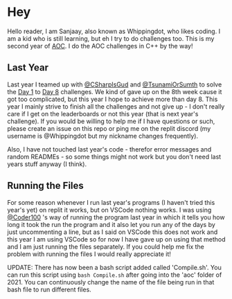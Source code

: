 # Hey

Hello reader, I am Sanjaay, also known as Whippingdot, who likes coding. I am a kid who is still learning, but eh I try to do challenges too. This is my second year of [AOC](https://adventofcode.com/). I do the AOC challenges in C++ by the way!

## Last Year

Last year I teamed up with [@CSharpIsGud](https://replit.com/@CSharpIsGud) and [@TsunamiOrSumth](https://repl.it/@TsunamiOrSumth) to solve the [Day 1](https://adventofcode.com/2020/day/1) to [Day 8](https://adventofcode.com/2020/day/2) challenges. We kind of gave up on the 8th week cause it got too complicated, but this year I hope to achieve more than day 8. This year I mainly strive to finish all the challenges and not give up - I don't really care if I get on the leaderboards or not this year (that is next year's challenge). If you would be willing to help me if I have questions or such, please create an issue on this repo or ping me on the replit discord (my username is @Whippingdot but my nickname changes frequently).

Also, I have not touched last year's code - therefor error messages and random READMEs - so some things might not work but you don't need last years stuff anyway (I think).

## Running the Files

For some reason whenever I run last year's programs (I haven't tried this year's yet) on replit it works, but on VSCode nothing works. I was using [@Coder100](https://replit.com/@Coder100) 's way of running the program last year in which it tells you how long it took the run the program and it also let you run any of the days by just uncommenting a line, but as I said on VSCode this does not work and this year I am using VSCode so for now I have gave up on using that method and I am just running the files separately. If you could help me fix the problem with running the files I would really appreciate it!

UPDATE: There has now been a bash script added called 'Compile.sh'. You can run this script using `bash Compile.sh` after going into the 'aoc' folder of 2021. You can continuously change the name of the file being run in that bash file to run different files.
